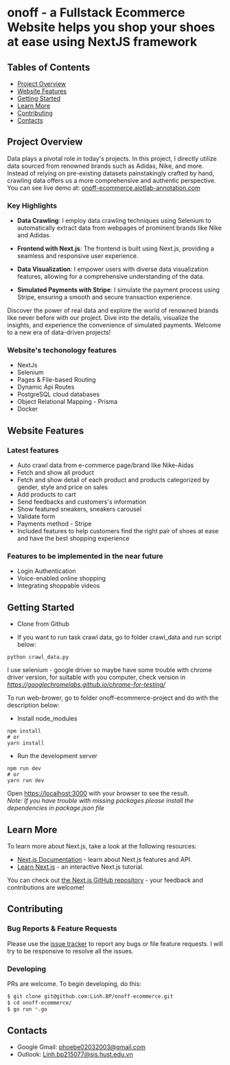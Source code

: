 # onoff - a Fullstack Ecommerce Website helps you shop your shoes at ease using NextJS framework

## Tables of Contents

- [Project Overview](#project-overview)
- [Website Features](#website-features)
- [Getting Started](#getting-started)
- [Learn More](#learn-more)
- [Contributing](#contributing)
- [Contacts](#contacts)

## Project Overview <a name="project-overview"></a>

Data plays a pivotal role in today's projects. In this project, I directly utilize data sourced from renowned brands such as Adidas, Nike, and more. Instead of relying on pre-existing datasets painstakingly crafted by hand, crawling data offers us a more comprehensive and authentic perspective.
You can see live demo at: [onoff-ecommerce.aiotlab-annotation.com](https://onoff-ecommerce.aiotlab-annotation.com/)

### Key Highlights

- **Data Crawling**: I employ data crawling techniques using Selenium to automatically extract data from webpages of prominent brands like Nike and Adidas.

- **Frontend with Next.js**: The frontend is built using Next.js, providing a seamless and responsive user experience.

- **Data Visualization**: I empower users with diverse data visualization features, allowing for a comprehensive understanding of the data.

- **Simulated Payments with Stripe**: I simulate the payment process using Stripe, ensuring a smooth and secure transaction experience.

Discover the power of real data and explore the world of renowned brands like never before with our project. Dive into the details, visualize the insights, and experience the convenience of simulated payments. Welcome to a new era of data-driven projects!

### Website's techonology features

- NextJs
- Selenium
- Pages & File-based Routing
- Dynamic Api Routes
- PostgreSQL cloud databases
- Object Relational Mapping - Prisma
- Docker

## Website Features <a name="website-features"></a>

### Latest features

- Auto crawl data from e-commerce page/brand like Nike-Aidas
- Fetch and show all product
- Fetch and show detail of each product and products categorized by gender, style and price on sales
- Add products to cart
- Send feedbacks and customers's information
- Show featured sneakers, sneakers carousel
- Validate form
- Payments method - Stripe
- Included features to help customers find the right pair of shoes at ease and have the best shopping experience

### Features to be implemented in the near future

- Login Authentication
- Voice-enabled online shopping
- Integrating shoppable videos

## Getting Started <a name="getting-started"></a>

- Clone from Github

- If you want to run task crawl data, go to folder crawl_data and run script below:

```
python crawl_data.py
```

I use selenium - google driver so maybe have some trouble with chrome driver version, for suitable with you computer, check version in *https://googlechromelabs.github.io/chrome-for-testing/*

To run web-brower, go to folder onoff-ecommerce-project and do with the description below:

- Install node_modules

```
npm install
# or
yarn install
```

- Run the development server

```
npm run dev
# or
yarn run dev
```

Open [https://localhost:3000](https://localhost:3000) with your browser to see the result.  
_Note: If you have trouble with missing packages please install the dependencies in package.json file_

## Learn More <a name="learn-more"></a>

To learn more about Next.js, take a look at the following resources:

- [Next.js Documentation](https://nextjs.org/docs) - learn about Next.js features and API.
- [Learn Next.js](https://nextjs.org/learn) - an interactive Next.js tutorial.

You can check out [the Next.js GitHub repository](https://github.com/vercel/next.js/) - your feedback and contributions are welcome!
## Contributing  <a name="contributing"></a>
### Bug Reports & Feature Requests

Please use the [issue tracker](https://github.com/LinhBP/onoff-ecommerce/issues) to report any bugs or file feature requests. I will try to be responsive to resolve all the issues.

### Developing

PRs are welcome. To begin developing, do this:

```bash
$ git clone git@github.com:Linh.BP/onoff-ecommerce.git
$ cd onoff-ecommerce/
$ go run *.go
```

## Contacts <a name="contacts"></a>

- Google Gmail: phoebe02032003@gmail.com
- Outlook: Linh.bp215077@sis.hust.edu.vn
